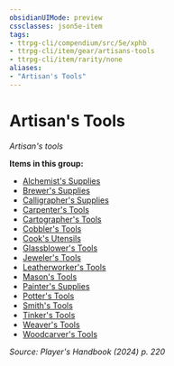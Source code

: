 ```yaml
---
obsidianUIMode: preview
cssclasses: json5e-item
tags:
- ttrpg-cli/compendium/src/5e/xphb
- ttrpg-cli/item/gear/artisans-tools
- ttrpg-cli/item/rarity/none
aliases: 
- "Artisan's Tools"
---
```

# Artisan's Tools
*Artisan's tools*  


**Items in this group:**

- [Alchemist's Supplies](alchemists-supplies-xphb.md)
- [Brewer's Supplies](brewers-supplies-xphb.md)
- [Calligrapher's Supplies](calligraphers-supplies-xphb.md)
- [Carpenter's Tools](carpenters-tools-xphb.md)
- [Cartographer's Tools](cartographers-tools-xphb.md)
- [Cobbler's Tools](cobblers-tools-xphb.md)
- [Cook's Utensils](cooks-utensils-xphb.md)
- [Glassblower's Tools](glassblowers-tools-xphb.md)
- [Jeweler's Tools](jewelers-tools-xphb.md)
- [Leatherworker's Tools](leatherworkers-tools-xphb.md)
- [Mason's Tools](masons-tools-xphb.md)
- [Painter's Supplies](painters-supplies-xphb.md)
- [Potter's Tools](potters-tools-xphb.md)
- [Smith's Tools](smiths-tools-xphb.md)
- [Tinker's Tools](tinkers-tools-xphb.md)
- [Weaver's Tools](weavers-tools-xphb.md)
- [Woodcarver's Tools](woodcarvers-tools-xphb.md)

*Source: Player's Handbook (2024) p. 220*